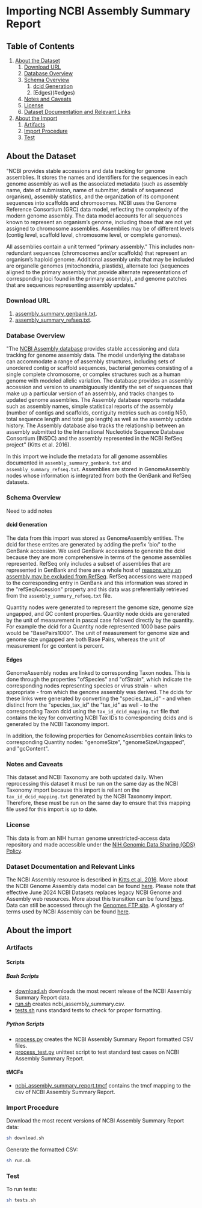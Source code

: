 # Importing NCBI Assembly Summary Report

## Table of Contents

1. [About the Dataset](#about-the-dataset)
    1. [Download URL](#download-url)
    2. [Database Overview](#database-overview)
    3. [Schema Overview](#schema-overview)
       1. [dcid Generation](#dcid-generation)
       2. [Edges)(#edges)
    4. [Notes and Caveats](#notes-and-caveats)
    5. [License](#license)
    6. [Dataset Documentation and Relevant Links](#dataset-documentation-and-relevant-links)
2. [About the Import](#about-the-import)
    1. [Artifacts](#artifacts)
    2. [Import Procedure](#import-procedure)
    3. [Test](#test)


## About the Dataset

"NCBI provides stable accessions and data tracking for genome assemblies. It stores the names and identifiers for the sequences in each genome assembly as well as the associated metadata (such as assembly name, date of submission, name of submitter, details of sequenced organism), assembly statistics, and the organization of its component sequences into scaffolds and chromosomes. NCBI uses the Genome Reference Consortium (GRC) data model, reflecting the complexity of the modern genome assembly. The data model accounts for all sequences known to represent an organism’s genome, including those that are not yet assigned to chromosome assemblies. Assemblies may be of different levels (contig level, scaffold level, chromosome level, or complete genomes).

All assemblies contain a unit termed “primary assembly.” This includes non-redundant sequences (chromosomes and/or scaffolds) that represent an organism’s haploid genome. Additional assembly units that may be included are organelle genomes (mitochondria, plastids), alternate loci (sequences aligned to the primary assembly that provide alternate representations of corresponding loci found in the primary assembly), and genome patches that are sequences representing assembly updates."

### Download URL

1. [assembly_summary_genbank.txt](https://ftp.ncbi.nlm.nih.gov/genomes/ASSEMBLY_REPORTS/assembly_summary_genbank.txt).
2. [assembly_summary_refseq.txt](https://ftp.ncbi.nlm.nih.gov/genomes/ASSEMBLY_REPORTS/assembly_summary_refseq.txt).

### Database Overview

"The [NCBI Assembly database](www.ncbi.nlm.nih.gov/assembly/) provides stable accessioning and data tracking for genome assembly data. The model underlying the database can accommodate a range of assembly structures, including sets of unordered contig or scaffold sequences, bacterial genomes consisting of a single complete chromosome, or complex structures such as a human genome with modeled allelic variation. The database provides an assembly accession and version to unambiguously identify the set of sequences that make up a particular version of an assembly, and tracks changes to updated genome assemblies. The Assembly database reports metadata such as assembly names, simple statistical reports of the assembly (number of contigs and scaffolds, contiguity metrics such as contig N50, total sequence length and total gap length) as well as the assembly update history. The Assembly database also tracks the relationship between an assembly submitted to the International Nucleotide Sequence Database Consortium (INSDC) and the assembly represented in the NCBI RefSeq project" (Kitts et al. 2016).

In this import we include the metadata for all genome assemblies documented in `assembly_summary_genbank.txt` and `assembly_summary_refseq.txt`. Assemblies are stored in GenomeAssembly nodes whose information is integrated from both the GenBank and RefSeq datasets.

### Schema Overview

Need to add notes

#### dcid Generation

The data from this import was stored as GenomeAssembly entities. The dcid for these entites are generated by adding the prefix 'bio/' to the GenBank accession. We used GenBank accessions to generate the dcid because they are more comprehensive in terms of the genome assemblies represented. RefSeq only includes a subset of assemblies that are represented in GenBank and there are a whole host of [reasons why an assembly may be excluded from RefSeq](https://www.ncbi.nlm.nih.gov/datasets/docs/v2/policies-annotation/genome-processing/genome_notes/). RefSeq accessions were mapped to the corresponding entry in GenBank and this information was stored in the "refSeqAccession" property and this data was preferentially retrieved from the `assembly_summary_refseq.txt` file.

Quantity nodes were generated to represent the genome size, genome size ungapped, and GC content properties. Quantity node dcids are generated by the unit of measurement in pascal case followed directly by the quantity. For example the dcid for a Quantity node represented 1000 base pairs would be "BasePairs1000". The unit of measurement for genome size and genome size ungapped are both Base Pairs, whereas the unit of measurement for gc content is percent.

#### Edges

GenomeAssembly nodes are linked to corresponding Taxon nodes. This is done through the properties "ofSpecies" and "ofStrain", which indicate the corresponding nodes representing species or virus strain - when appropriate - from which the genome assembly was derived. The dcids for these links were generated by converting the "species_tax_id" - and when distinct from the "species_tax_id" the "tax_id" as well - to the corresponding Taxon dcid using the `tax_id_dcid_mapping.txt` file that contains the key for converting NCBI Tax IDs to corresponding dcids and is generated by the NCBI Taxonomy import.

In addition, the following properties for GenomeAssemblies contain links to corresponding Quantity nodes: "genomeSize", "genomeSizeUngapped", and "gcContent".

### Notes and Caveats

This dataset and NCBI Taxonomy are both updated daily. When reprocessing this dataset it must be run on the same day as the NCBI Taxonomy import because this import is reliant on the `tax_id_dcid_mapping.txt` generated by the NCBI Taxonomy import. Therefore, these must be run on the same day to ensure that this mapping file used for this import is up to date.

### License

This data is from an NIH human genome unrestricted-access data repository and made accessible under the [NIH Genomic Data Sharing (GDS) Policy](https://osp.od.nih.gov/scientific-sharing/genomic-data-sharing/).

### Dataset Documentation and Relevant Links

The NCBI Assembly resource is described in [Kitts et al. 2016](https://www.ncbi.nlm.nih.gov/pmc/articles/PMC4702866/). More about the NCBI Genome Assembly data model can be found [here](https://www.ncbi.nlm.nih.gov/datasets/docs/v2/policies-annotation/data-model/). Please note that effective June 2024 NCBI Datasets replaces legacy NCBI Genome and Assembly web resources. More about this transition can be found [here](https://ncbiinsights.ncbi.nlm.nih.gov/2023/10/18/ncbi-datasets-access-sequence-data/). Data can still be accessed through the [Genomes FTP site](https://ftp.ncbi.nlm.nih.gov/genomes/). A glossary of terms used by NCBI Assembly can be found [here](https://www.ncbi.nlm.nih.gov/datasets/docs/v2/glossary/).

## About the import

### Artifacts

#### Scripts


##### Bash Scripts

- [download.sh](scripts/download.sh) downloads the most recent release of the NCBI Assembly Summary Report data.
- [run.sh](scripts/run.sh) creates ncbi_assembly_summary.csv.
- [tests.sh](scripts/tests.sh) runs standard tests to check for proper formatting.

##### Python Scripts

- [process.py](scripts/process.py) creates the NCBI Assembly Summary Report formatted CSV files.
- [process_test.py](scripts/process_test.py) unittest script to test standard test cases on NCBI Assembly Summary Report.

#### tMCFs

- [ncbi_assembly_summary_report.tmcf](tMCF/ncbi_assembly_summary_report.tmcf) contains the tmcf mapping to the csv of NCBI Assembly Summary Report.



### Import Procedure

Download the most recent versions of NCBI Assembly Summary Report data:

```bash
sh download.sh
```

Generate the formatted CSV:

```bash
sh run.sh
```


### Test 

To run tests:

```bash
sh tests.sh
```
